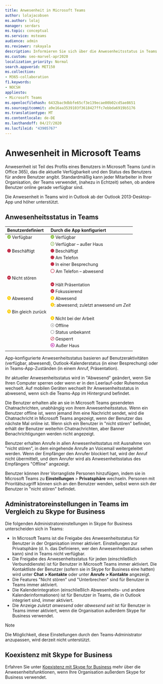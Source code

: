 ```yaml
---
title: Anwesenheit in Microsoft Teams
author: lolajacobsen
ms.author: lolaj
manager: serdars
ms.topic: conceptual
ms.service: msteams
audience: admin
ms.reviewer: rakayala
description: Informieren Sie sich über die Anwesenheitsstatus in Teams sowie über die administrativen Einstellungen für das Anwesenheits Feature.
ms.custom: seo-marvel-apr2020
localization_priority: Normal
search.appverid: MET150
ms.collection:
- M365-collaboration
f1.keywords:
- NOCSH
appliesto:
- Microsoft Teams
ms.openlocfilehash: 6432bac9dbbfe65cf3e139ecae00b02cd5ae8651
ms.sourcegitcommit: a9e16aa3539103f3618427ffc7ebbda6919b5176
ms.translationtype: MT
ms.contentlocale: de-DE
ms.lasthandoff: 04/27/2020
ms.locfileid: "43905767"
---
```

# <a name="user-presence-in-teams"></a>Anwesenheit in Microsoft Teams

Anwesenheit ist Teil des Profils eines Benutzers in Microsoft Teams (und in Office 365), das die aktuelle Verfügbarkeit und den Status des Benutzers für andere Benutzer angibt. Standardmäßig kann jeder Mitarbeiter in Ihrer Organisation, der Teams verwendet, (nahezu in Echtzeit) sehen, ob andere Benutzer online gerade verfügbar sind.

Die Anwesenheit in Teams wird in Outlook ab der Outlook 2013-Desktop-App und höher unterstützt.

## <a name="presence-states-in-teams"></a>Anwesenheitsstatus in Teams

|Benutzerdefiniert|Durch die App konfiguriert|
|:--- |:---|
| ![Ein gefülltes grünes Häkchen zeigt an: verfügbar](media/Presence_Available.png) Verfügbar|![Ein gefülltes grünes Häkchen zeigt an: verfügbar](media/Presence_Available.png) Verfügbar|
|| ![Ein nicht gefülltes grünes Häkchen zeigt an: verfügbar – außer Haus](media/Presence_Available_OOF.png) Verfügbar – außer Haus |
|  ![Ein gefüllter roter Kreis zeigt an: beschäftigt](media/Presence_Busy.png) Beschäftigt |  ![Ein gefüllter roter Kreis zeigt an: beschäftigt](media/Presence_Busy.png) Beschäftigt  |
|| ![Ein gefüllter roter Kreis zeigt an: beschäftigt – am Telefon](media/Presence_Busy.png) Am Telefon|
|| ![Ein gefüllter roter Kreis zeigt an: beschäftigt – in einer Besprechung](media/Presence_Busy.png) In einer Besprechung |
|| ![Ein nicht gefüllter roter Kreis zeigt an: beschäftigt](media/Presence_Busy_OOF.png) Am Telefon – abwesend|
|  ![Ein roter Kreis mit weißer Linie zeigt an: nicht stören](media/Presence_DND.png) Nicht stören ||
|| ![Ein roter Kreis mit weißer Linie zeigt an: hält Präsentation](media/Presence_DND.png) Hält Präsentation|
|| ![Ein roter Kreis mit weißer Linie zeigt an: fokussierend](media/Presence_DND.png) Fokussierend|
| ![Das Symbol "gelbe Uhr" zeigt an: abwesend](media/Presence_Away.png) Abwesend| ![Das Symbol "gelbe Uhr" zeigt an: abwesend](media/Presence_Away.png) Abwesend|
|| ![Das Symbol "gelbe Uhr" zeigt an](media/Presence_Away.png): abwesend; zuletzt anwesend um *Zeit*|
|![Das Symbol "gelbe Uhr" zeigt an: abwesend – bin gleich zurück](media/Presence_Away.png) Bin gleich zurück| |
|| ![Das Symbol "gelbe Uhr" zeigt an: abwesend – nicht bei der Arbeit](media/Presence_Away.png)  Nicht bei der Arbeit|
|| ![Grauer Kreis mit x zeigt an: Offline](media/Presence_Offline.png) Offline |
|| ![Offener grauer Kreis zeig an: Status unbekannt](media/Presence_Unknown.png) Status unbekannt|
||![Nicht gefüllter roter Kreis mit diagonaler Linie zeig an: gesperrt](media/Presence_Blocked.png) Gesperrt |
|| ![Lila Kreis mit Pfeil zeigt an: außer Haus](media/Presence_OOF.png) Außer Haus|
|||

App-konfigurierte Anwesenheitsstatus basieren auf Benutzeraktivitäten (verfügbar, abwesend), Outlook-Kalenderstatus (in einer Besprechung) oder in Teams-App-Zuständen (in einem Anruf, Präsentation).

Ihr aktueller Anwesenheitsstatus wird in "Abwesend" geändert, wenn Sie Ihren Computer sperren oder wenn er in den Leerlauf-oder Ruhemodus wechselt. Auf mobilen Geräten wechselt Ihr Anwesenheitsstatus in abwesend, wenn sich die Teams-App im Hintergrund befindet.

Die Benutzer erhalten alle an sie in Microsoft Teams gesendeten Chatnachrichten, unabhängig von ihrem Anwesenheitsstatus. Wenn ein Benutzer offline ist, wenn jemand ihm eine Nachricht sendet, wird die Chatnachricht in Microsoft Teams angezeigt, wenn der Benutzer das nächste Mal online ist. Wenn sich ein Benutzer in "nicht stören" befindet, erhält der Benutzer weiterhin Chatnachrichten, aber Banner Benachrichtigungen werden nicht angezeigt.

Benutzer erhalten Anrufe in allen Anwesenheitsstatus mit Ausnahme von "nicht stören", in dem eingehende Anrufe an Voicemail weitergeleitet werden. Wenn der Empfänger den Anrufer blockiert hat, wird der Anruf nicht übermittelt, und dem Anrufer wird als Anwesenheitsstatus des Empfängers "Offline" angezeigt.

Benutzer können ihrer Vorrangliste Personen hinzufügen, indem sie in Microsoft Teams zu **Einstellungen** > **Privatsphäre** wechseln. Personen mit Prioritätszugriff können sich an den Benutzer wenden, selbst wenn sich der Benutzer in "nicht stören" befindet.

## <a name="admin-settings-in-teams-compared-to-skype-for-business"></a>Administratoreinstellungen in Teams im Vergleich zu Skype for Business

Die folgenden Administratoreinstellungen in Skype for Business unterscheiden sich in Teams:

- In Microsoft Teams ist die Freigabe des Anwesenheitsstatus für Benutzer in der Organisation immer aktiviert. Einstellungen zur Privatsphäre (d. h. das Definieren, wer den Anwesenheitsstatus sehen kann) sind in Teams nicht verfügbar.
- Die Freigabe des Anwesenheitsstatus für jeden (einschließlich Verbunddienste) ist für Benutzer in Microsoft Teams immer aktiviert. Die Kontaktliste der Benutzer (sofern sie in Skype for Business eine hatten) wird unter **Chat > Kontakte** oder unter **Anrufe > Kontakte** angezeigt.
- Die Features "Nicht stören" und "Unterbrechen" sind für Benutzer in Teams immer aktiviert.
- Die Kalenderintegration (einschließlich Abwesenheits- und andere Kalenderinformationen) ist für Benutzer in Teams, die in Outlook integriert sind, immer aktiviert.
- Die Anzeige *zuletzt anwesend* oder *abwesend seit* ist für Benutzer in Teams immer aktiviert, wenn die Organisation außerdem Skype for Business verwendet.

> [!NOTE]
> Die Möglichkeit, diese Einstellungen durch den Teams-Administrator anzupassen, wird derzeit nicht unterstützt.

## <a name="coexistence-with-skype-for-business"></a>Koexistenz mit Skype for Business

Erfahren Sie unter [Koexistenz mit Skype for Business](coexistence-chat-calls-presence.md) mehr über die Anwesenheitsfunktionen, wenn Ihre Organisation außerdem Skype for Business verwendet.
